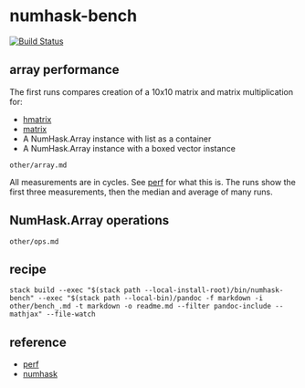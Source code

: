 numhask-bench
===

[![Build Status](https://travis-ci.org/tonyday567/numhask-bench.png)](https://travis-ci.org/tonyday567/numhask-bench)

array performance
---

The first runs compares creation of a 10x10 matrix and matrix multiplication for:

- [hmatrix](http://hackage.haskell.org/package/hmatrix)
- [matrix](https://hackage.haskell.org/package/matrix)
- A NumHask.Array instance with list as a container
- A NumHask.Array instance with a boxed vector instance

```include
other/array.md
```

All measurements are in cycles. See [perf](https://hackage.haskell.org/package/perf) for what this is.  The runs show the first three measurements, then the median and average of many runs.

NumHask.Array operations
---

```include
other/ops.md
```

recipe
---

```
stack build --exec "$(stack path --local-install-root)/bin/numhask-bench" --exec "$(stack path --local-bin)/pandoc -f markdown -i other/bench_.md -t markdown -o readme.md --filter pandoc-include --mathjax" --file-watch
```

reference
---

- [perf](https://hackage.haskell.org/package/perf)
- [numhask](https://hackage.haskell.org/package/numhask)

